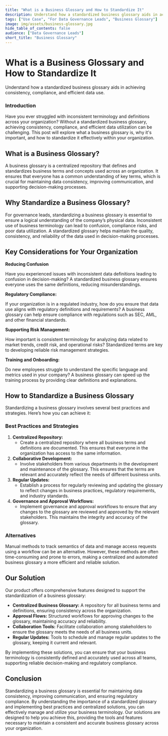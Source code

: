 ```yaml
---
title: "What is a Business Glossary and How to Standardize It"
description: Understand how a standardized business glossary aids in achieving consistency, compliance, and efficient data use.
tags: ["Use Case", "For Data Governance Leads", "Business Glossary"]
image: img/assets/business-glossary.jpg
hide_table_of_contents: false
audience: ["Data Governance Leads"]
short_title: "Business Glossary"
---
```


# What is a Business Glossary and How to Standardize It

Understand how a standardized business glossary aids in achieving consistency, compliance, and efficient data use.

<!--truncate-->

### Introduction

Have you ever struggled with inconsistent terminology and definitions across your organization? Without a standardized business glossary, achieving consistency, compliance, and efficient data utilization can be challenging. This post will explore what a business glossary is, why it's important, and how to standardize it effectively within your organization.

## What is a Business Glossary?

A business glossary is a centralized repository that defines and standardizes business terms and concepts used across an organization. It ensures that everyone has a common understanding of key terms, which is crucial for maintaining data consistency, improving communication, and supporting decision-making processes.

## Why Standardize a Business Glossary?

For governance leads, standardizing a business glossary is essential to ensure a logical understanding of the company’s physical data. Inconsistent use of business terminology can lead to confusion, compliance risks, and poor data utilization. A standardized glossary helps maintain the quality, consistency, and reliability of the data used in decision-making processes.

## Key Considerations for Your Organization

**Reducing Confusion**

Have you experienced issues with inconsistent data definitions leading to confusion in decision-making? A standardized business glossary ensures everyone uses the same definitions, reducing misunderstandings.

**Regulatory Compliance:**

If your organization is in a regulated industry, how do you ensure that data use aligns with regulatory definitions and requirements? A business glossary can help ensure compliance with regulations such as SEC, AML, and other financial standards.

**Supporting Risk Management:**

How important is consistent terminology for analyzing data related to market trends, credit risk, and operational risks? Standardized terms are key to developing reliable risk management strategies.

**Training and Onboarding:**

Do new employees struggle to understand the specific language and metrics used in your company? A business glossary can speed up the training process by providing clear definitions and explanations.

## How to Standardize a Business Glossary

Standardizing a business glossary involves several best practices and strategies. Here’s how you can achieve it:

### Best Practices and Strategies

1. **Centralized Repository:**
   - Create a centralized repository where all business terms and definitions are documented. This ensures that everyone in the organization has access to the same information.
2. **Collaborative Development:**
   - Involve stakeholders from various departments in the development and maintenance of the glossary. This ensures that the terms are relevant and accurately reflect the needs of different business units.
3. **Regular Updates:**
   - Establish a process for regularly reviewing and updating the glossary to reflect changes in business practices, regulatory requirements, and industry standards.
4. **Governance and Approval Workflows:**
   - Implement governance and approval workflows to ensure that any changes to the glossary are reviewed and approved by the relevant stakeholders. This maintains the integrity and accuracy of the glossary.

### Alternatives

Manual methods to track semantics of data and manage access requests using a workflow can be an alternative. However, these methods are often time-consuming and prone to errors, making a centralized and automated business glossary a more efficient and reliable solution.

## Our Solution

Our product offers comprehensive features designed to support the standardization of a business glossary:

- **Centralized Business Glossary:** A repository for all business terms and definitions, ensuring consistency across the organization.
- **Approval Flows:** Structured workflows for approving changes to the glossary, maintaining accuracy and reliability.
- **Collaboration Tools:** Facilitate collaboration among stakeholders to ensure the glossary meets the needs of all business units.
- **Regular Updates:** Tools to schedule and manage regular updates to the glossary, keeping it current and relevant.

By implementing these solutions, you can ensure that your business terminology is consistently defined and accurately used across all teams, supporting reliable decision-making and regulatory compliance.

## Conclusion

Standardizing a business glossary is essential for maintaining data consistency, improving communication, and ensuring regulatory compliance. By understanding the importance of a standardized glossary and implementing best practices and centralized solutions, you can effectively manage and utilize your business terminology. Our solutions are designed to help you achieve this, providing the tools and features necessary to maintain a consistent and accurate business glossary across your organization.
